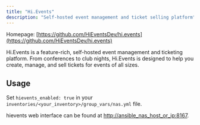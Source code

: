 ```yaml
---
title: "Hi.Events"
description: "Self-hosted event management and ticket selling platform"
---
```


Homepage: [https://github.com/HiEventsDev/hi.events](https://github.com/HiEventsDev/hi.events)

Hi.Events is a feature-rich, self-hosted event management and ticketing platform. From conferences to club nights, Hi.Events is designed to help you create, manage, and sell tickets for events of all sizes.

## Usage

Set `hievents_enabled: true` in your `inventories/<your_inventory>/group_vars/nas.yml` file.

hievents web interface can be found at [http://ansible_nas_host_or_ip:8167](http://ansible_nas_host_or_ip:8167).
